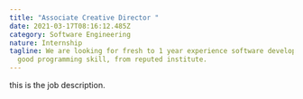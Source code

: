 ```yaml
---
title: "Associate Creative Director "
date: 2021-03-17T08:16:12.485Z
category: Software Engineering
nature: Internship
tagline: We are looking for fresh to 1 year experience software developer with
  good programming skill, from reputed institute.
---
```

this is the job description.